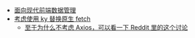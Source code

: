- [面向现代前端数据管理](https://fe-data-flow-share.pages.dev/)
- [考虑使用 ky 替换原生 fetch](https://x.com/vikingmute/status/1816285827321978897)
	- [至于为什么不考虑 Axios，可以看一下 Reddit 里的这个讨论](https://www.reddit.com/r/webdev/comments/1bkq13l/is_there_any_point_in_using_fetch_instead_of_axios/)